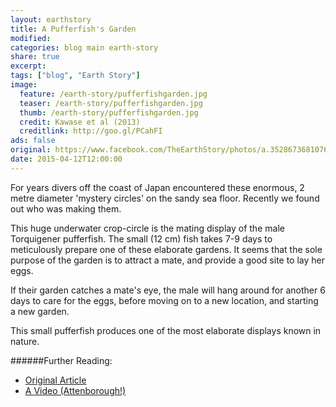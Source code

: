 ```yaml
---
layout: earthstory
title: A Pufferfish's Garden
modified:
categories: blog main earth-story
share: true
excerpt:
tags: ["blog", "Earth Story"]
image:
  feature: /earth-story/pufferfishgarden.jpg
  teaser: /earth-story/pufferfishgarden.jpg
  thumb: /earth-story/pufferfishgarden.jpg
  credit: Kawase et al (2013)
  creditlink: http://goo.gl/PCahFI
ads: false
original: https://www.facebook.com/TheEarthStory/photos/a.352867368107647.80532.352857924775258/859959607398418/?type=1
date: 2015-04-12T12:00:00
---
```


For years divers off the coast of Japan encountered these enormous, 2 metre diameter 'mystery circles' on the sandy sea floor. Recently we found out who was making them.

This huge underwater crop-circle is the mating display of the male Torquigener pufferfish. The small (12 cm) fish takes 7-9 days to meticulously prepare one of these elaborate gardens. It seems that the sole purpose of the garden is to attract a mate, and provide a good site to lay her eggs.

If their garden catches a mate's eye, the male will hang around for another 6 days to care for the eggs, before moving on to a new location, and starting a new garden.

This small pufferfish produces one of the most elaborate displays known in nature.


######Further Reading:
* [Original Article](http://goo.gl/Nh85tD)
* [A Video (Attenborough!)](http://goo.gl/9TmPI4)
